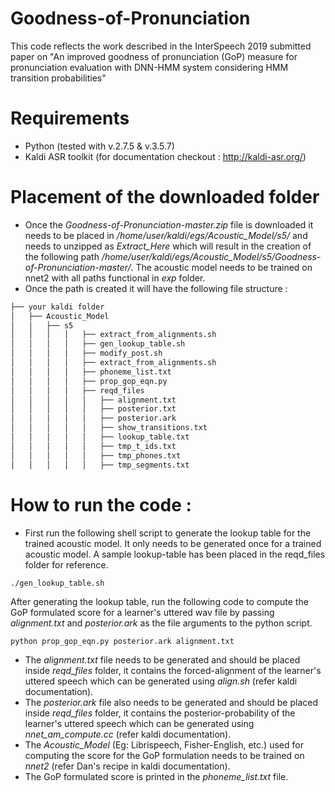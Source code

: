 # Goodness-of-Pronunciation
This code reflects the work described in the InterSpeech 2019 submitted paper on "An improved goodness of pronunciation (GoP) measure for pronunciation evaluation with DNN-HMM system considering HMM transition probabilities"

# Requirements
* Python (tested with v.2.7.5 & v.3.5.7)
* Kaldi ASR toolkit (for documentation checkout : http://kaldi-asr.org/)

# Placement of the downloaded folder
* Once the _Goodness-of-Pronunciation-master.zip_ file is downloaded it needs to be placed in _/home/user/kaldi/egs/Acoustic_Model/s5/_ and needs to unzipped as _Extract_Here_ which will result in the creation of the following path _/home/user/kaldi/egs/Acoustic_Model/s5/Goodness-of-Pronunciation-master/_. The acoustic model needs to be trained on nnet2 with all paths functional in _exp_ folder.
* Once the path is created it will have the following file structure :
```bash
├── your kaldi folder
│   ├── Acoustic_Model
│   │   ├── s5
│   │   │   │   ├── extract_from_alignments.sh
│   │   │   │   ├── gen_lookup_table.sh
│   │   │   │   ├── modify_post.sh
│   │   │   │   ├── extract_from_alignments.sh
│   │   │   │   ├── phoneme_list.txt
│   │   │   │   ├── prop_gop_eqn.py
│   │   │   │   ├── reqd_files
│   │   │   │   │   ├── alignment.txt
│   │   │   │   │   ├── posterior.txt
│   │   │   │   │   ├── posterior.ark
│   │   │   │   │   ├── show_transitions.txt
│   │   │   │   │   ├── lookup_table.txt
│   │   │   │   │   ├── tmp_t_ids.txt
│   │   │   │   │   ├── tmp_phones.txt
│   │   │   │   │   ├── tmp_segments.txt
```

# How to run the code : 
* First run the following shell script to generate the lookup table for the trained acoustic model. It only needs to be generated once for a trained acoustic model. A sample lookup-table has been placed in the reqd_files folder for reference.
```shell
./gen_lookup_table.sh
```
After generating  the lookup table, run the following code to compute the GoP formulated score for a learner's uttered wav file by passing _alignment.txt_ and _posterior.ark_ as the file arguments to the python script. 
```python
python prop_gop_eqn.py posterior.ark alignment.txt
```
* The _alignment.txt_ file needs to be generated and should be placed inside _reqd_files_ folder, it contains the forced-alignment of the learner's uttered speech which can be generated using _align.sh_ (refer kaldi documentation).
* The _posterior.ark_ file also needs to be generated and should be placed inside _reqd_files_ folder, it contains the posterior-probability of the learner's uttered speech which can be generated using _nnet_am_compute.cc_ (refer kaldi documentation).
* The _Acoustic_Model_ (Eg: Librispeech, Fisher-English, etc.) used for computing the score for the GoP formulation needs to be trained on _nnet2_ (refer Dan's recipe in kaldi documentation).
* The GoP formulated score is  printed in the _phoneme_list.txt_ file.


